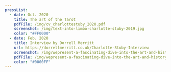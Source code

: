 ```yaml
---
pressList:
  - date: Oct. 2020
    title: The art of the Tarot
    pdfFile: /img/cv_charlottestuby_2020.pdf
    screenshot: /img/text-into-limbo-charlotte-stuby-2019.jpg
    color: "#FF0000"
  - date: Feb. 2020
    title: Interview by Dorrell Merritt
    url: https://dorrellmerritt.co.uk/Charlotte-Stuby-Interview
    screenshot: /img/wepresent-a-fascinating-dive-into-the-art-and-history-of-tarot.png
    pdfFile: /img/wepresent-a-fascinating-dive-into-the-art-and-history-of-tarot.png
    color: "#0000FF"
---
```

